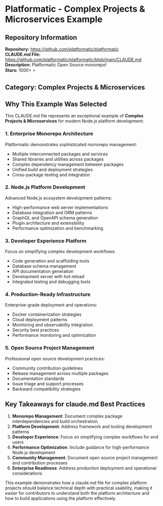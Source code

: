 # Platformatic - Complex Projects & Microservices Example

## Repository Information
**Repository:** https://github.com/platformatic/platformatic  
**CLAUDE.md File:** https://github.com/platformatic/platformatic/blob/main/CLAUDE.md  
**Description:** Platformatic Open Source monorepo!  
**Stars:** 1000+ ⭐  

## Category: Complex Projects & Microservices

## Why This Example Was Selected

This CLAUDE.md file represents an exceptional example of **Complex Projects & Microservices** for modern Node.js platform development:

### 1. **Enterprise Monorepo Architecture**
Platformatic demonstrates sophisticated monorepo management:
- Multiple interconnected packages and services
- Shared libraries and utilities across packages
- Complex dependency management between packages
- Unified build and deployment strategies
- Cross-package testing and integration

### 2. **Node.js Platform Development**
Advanced Node.js ecosystem development patterns:
- High-performance web server implementations
- Database integration and ORM patterns
- GraphQL and OpenAPI schema generation
- Plugin architecture and extensibility
- Performance optimization and benchmarking

### 3. **Developer Experience Platform**
Focus on simplifying complex development workflows:
- Code generation and scaffolding tools
- Database schema management
- API documentation generation
- Development server with hot reload
- Integrated testing and debugging tools

### 4. **Production-Ready Infrastructure**
Enterprise-grade deployment and operations:
- Docker containerization strategies
- Cloud deployment patterns
- Monitoring and observability integration
- Security best practices
- Performance monitoring and optimization

### 5. **Open Source Project Management**
Professional open source development practices:
- Community contribution guidelines
- Release management across multiple packages
- Documentation standards
- Issue triage and support processes
- Backward compatibility strategies

## Key Takeaways for claude.md Best Practices

1. **Monorepo Management**: Document complex package interdependencies and build orchestration
2. **Platform Development**: Address framework and tooling development patterns
3. **Developer Experience**: Focus on simplifying complex workflows for end users
4. **Performance Optimization**: Include guidance for high-performance Node.js development
5. **Community Management**: Document open source project management and contribution processes
6. **Enterprise Readiness**: Address production deployment and operational considerations

This example demonstrates how a claude.md file for complex platform projects should balance technical depth with practical usability, making it easier for contributors to understand both the platform architecture and how to build applications using the platform effectively.